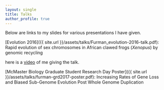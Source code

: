 ```yaml
---
layout: single
title: Talks
author_profile: true
---
```


Below are links to my slides for various presentations I have given.

[Evolution 2016]({{ site.url }}/assets/talks/Furman_evolution-2016-talk.pdf): Rapid evolution of sex chromosomes in African clawed frogs (*Xenopus*) by genomic recycling

here is a [video](https://www.youtube.com/watch?v=qU5k0arbER8) of me giving the talk.

[McMaster Biology Graduate Student Research Day Poster]({{ site.url }}/assets/talks/furman-grd2017-poster.pdf): Increasing Rates of Gene Loss and Biased Sub-Genome Evolution Post Whole Genome Duplication
